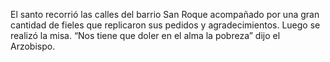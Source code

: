 El santo recorrió las calles del barrio San Roque acompañado por una gran cantidad de fieles
 que replicaron sus pedidos y agradecimientos. Luego se realizó la misa. 
 “Nos tiene que doler en el alma la pobreza”
 dijo el Arzobispo.
